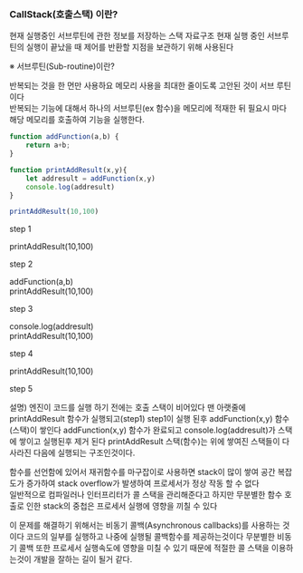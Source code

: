 ### CallStack(호출스택) 이란?
현재 실행중인 서브루틴에 관한 정보를 저장하는 스택 자료구조 
현재 실행 중인 서브루틴의 실행이 끝났을 때 제어를 반환할 지점을 보관하기 위해 사용된다

※ 서브루틴(Sub-routine)이란?
  

  반복되는 것을 한 먼만 사용하요 메모리 사용을 최대한 줄이도록 고안된 것이 서브 루틴이다<br/>
  반복되는 기능에 대해서 하나의 서브루틴(ex 함수)을 메모리에 적재한 뒤 필요시 마다 해당 메모리를 호출하여
  기능을 실행한다.

```javascript
function addFunction(a,b) {
    return a+b;
}

function printAddResult(x,y){
    let addresult = addFunction(x,y)
    console.log(addresult)
}

printAddResult(10,100)
```

step 1

printAddResult(10,100)

step 2 

addFunction(a,b) <br/>
printAddResult(10,100)

step 3 

console.log(addresult) <br/>
printAddResult(10,100)

step 4 

printAddResult(10,100)

step 5 



설명)
엔진이 코드를 실행 하기 전에는 호출 스택이 비어있다 맨 아랫줄에 printAddResult 함수가 실행되고(step1)
step1이 실행 된후 addFunction(x,y) 함수(스택)이 쌓인다 addFunction(x,y) 함수가 완료되고 console.log(addresult)가 스택에 쌓이고 실행된후 제거 된다 printAddResult 스택(함수)는 위에 쌓여진 스택들이 다 사라진 다음에 실행되는 구조인것이다.  


함수를 선언함에 있어서 재귀함수를 마구잡이로 사용하면 stack이 많이 쌓여 공간 복잡도가 증가하여 stack overflow가 발생하여 프로세서가 정상 작동 할 수 없다 <br/> 
일반적으로 컴파일러나 인터프리터가 콜 스택을 관리해준다고 하지만 무분별한 함수 호출로 인한 stack의 중첩은 프로세서 실행에 영향을 끼칠 수 있다

이 문제를 해결하기 위해서는 비동기 콜백(Asynchronous callbacks)를 사용하는 것이다
코드의 일부를 실행하고 나중에 실행될 콜백함수를 제공하는것이다
무분별한 비동기 콜백 또한 프로세서 실행속도에 영향을 미칠 수 있기 때문에 적절한 콜 스택을 이용하는것이 개발을 잘하는 길이 될거 같다.
